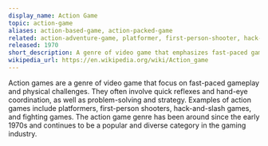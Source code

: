 ```yaml
---
display_name: Action Game
topic: action-game
aliases: action-based-game, action-packed-game
related: action-adventure-game, platformer, first-person-shooter, hack-and-slash, fighting-game
released: 1970
short_description: A genre of video game that emphasizes fast-paced gameplay and physical challenges.
wikipedia_url: https://en.wikipedia.org/wiki/Action_game
---
```

Action games are a genre of video game that focus on fast-paced gameplay and physical challenges. They often involve quick reflexes and hand-eye coordination, as well as problem-solving and strategy. Examples of action games include platformers, first-person shooters, hack-and-slash games, and fighting games. The action game genre has been around since the early 1970s and continues to be a popular and diverse category in the gaming industry.
